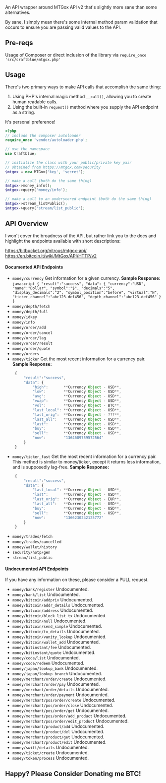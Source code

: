 An API wrapper around MTGox API v2 that's slightly more sane than some alternatives.

By sane, I simply mean there's some internal method param validation that occurs to ensure
you are passing valid values to the API.

## Pre-reqs ##

Usage of Composer or direct inclusion of the library via `require_once 'src/craftblue/mtgox.php'`

## Usage ##

There's two primary ways to make API calls that accomplish the same thing:

1. Using PHP's internal magic method `__call()`, allowing you to create human readable calls.
1. Using the built-in `request()` method where you supply the API endpoint as a string.

It's personal preference!

```php
<?php
// include the composer autoloader
require_once 'vendor/autoloader.php';

// use the namespace
use Craftblue;

// initialize the class with your public/private key pair
// obtained from https://mtgox.com/security
$mtgox = new MTGox('key', 'secret');

// make a call (both do the same thing)
$mtgox->money_info();
$mtgox->query('money/info');

// make a call to an underscored endpoint (both do the same thing)
$mtgox->stream_listPublic();
$mtgox->query('stream/list_public');
```

## API Overview ##

I won't cover the broadness of the API, but rather link you to the docs and highlight the endpoints available with short descriptions:

https://bitbucket.org/nitrous/mtgox-api/
https://en.bitcoin.it/wiki/MtGox/API/HTTP/v2

#### Documented API Endpoints ####

*  `money/currency`
   Get information for a given currency.
   **Sample Response:**
        ```javascript
        {
             "result":"success",
             "data": {
                 "currency":"USD",
                 "name":"Dollar",
                 "symbol":"$",
                 "decimals":"5",
                 "display_decimals":"2",
                 "symbol_position":"before",
                 "virtual":"N",
                 "ticker_channel":"abc123-def456",
                 "depth_channel":"abc123-def456"
             }
         }
         ```
*  `money/depth/fetch`
*  `money/depth/full`
*  `money/idkey`
*  `money/info`
*  `money/order/add`
*  `money/order/cancel`
*  `money/order/lag`
*  `money/order/result`
*  `money/order/quote`
*  `money/orders`
*  `money/ticker`
   Get the most recent information for a currency pair.
   **Sample Response:**
   ```javascript
    {
        "result":"success",
        "data": {
            "high":       **Currency Object - USD**,
            "low":        **Currency Object - USD**,
            "avg":        **Currency Object - USD**,
            "vwap":       **Currency Object - USD**,
            "vol":        **Currency Object - BTC**,
            "last_local": **Currency Object - USD**,
            "last_orig":  **Currency Object - ???**,
            "last_all":   **Currency Object - USD**,
            "last":       **Currency Object - USD**,
            "buy":        **Currency Object - USD**,
            "sell":       **Currency Object - USD**,
            "now":        "1364689759572564"
        }
    }
    ```
*  `money/ticker_fast`
   Get the most recent information for a currency pair. This method is similar to money/ticker, except it returns less information, and is supposedly lag-free.
   **Sample Response:**
   ```javascript
    {
        "result":"success",
        "data": {
            "last_local": **Currency Object - USD**,
            "last":       **Currency Object - USD**,
            "last_orig":  **Currency Object - EUR**,
            "last_all":   **Currency Object - USD**,
            "buy":        **Currency Object - USD**,
            "sell":       **Currency Object - USD**,
            "now":        "1366230242125772"
        }
    }
    ```
*  `money/trades/fetch`
*  `money/trades/cancelled`
*  `money/wallet/history`
*  `security/hotp/gen`
*  `stream/list_public`

#### Undocumented API Endpoints ####

If you have any information on these, please consider a PULL request.

*  `money/bank/register`
   Undocumented.
*  `money/bank/list`
   Undocumented.
*  `money/bitcoin/addpriv`
   Undocumented.
*  `money/bitcoin/addr_details`
   Undocumented.
*  `money/bitcoin/address`
   Undocumented.
*  `money/bitcoin/block_list_tx`
   Undocumented.
*  `money/bitcoin/null`
   Undocumented.
*  `money/bitcoin/send_simple`
   Undocumented.
*  `money/bitcoin/tx_details`
   Undocumented.
*  `money/bitcoin/vanity_lookup`
   Undocumented.
*  `money/bitcoin/wallet_add`
   Undocumented.
*  `money/bitinstant/fee`
   Undocumented.
*  `money/bitinstant/quote`
   Undocumented.
*  `money/code/list`
   Undocumented.
*  `money/code/redeem`
   Undocumented.
*  `money/japan/lookup_bank`
   Undocumented.
*  `money/japan/lookup_branch`
   Undocumented.
*  `money/merchant/order/create`
   Undocumented.
*  `money/merchant/order/pay`
   Undocumented.
*  `money/merchant/order/details`
   Undocumented.
*  `money/merchant/order/payment`
   Undocumented.
*  `money/merchant/pos/order/create`
   Undocumented.
*  `money/merchant/pos/order/close`
   Undocumented.
*  `money/merchant/pos/order/get`
   Undocumented.
*  `money/merchant/pos/order/add_product`
   Undocumented.
*  `money/merchant/pos/order/edit_product`
   Undocumented.
*  `money/merchant/product/add`
   Undocumented.
*  `money/merchant/product/del`
   Undocumented.
*  `money/merchant/product/get`
   Undocumented.
*  `money/merchant/product/edit`
   Undocumented.
*  `money/swift/details`
   Undocumented.
*  `money/ticket/create`
   Undocumented.
*  `money/token/process`
   Undocumented.

## Happy? Please Consider Donating me BTC! ##
